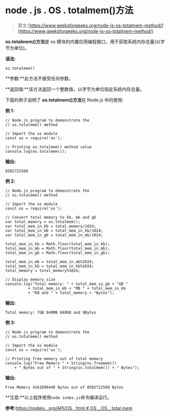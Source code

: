 # node . js . OS . totalmem()方法

> 原文:[https://www.geeksforgeeks.org/node-js-os-totalmem-method/](https://www.geeksforgeeks.org/node-js-os-totalmem-method/)

**os.totalmem()方法**是 os 模块的内置应用编程接口，用于获取系统内存总量(以字节为单位)。

**语法:**

```
os.totalmem()
```

**参数:**此方法不接受任何参数。

**返回值:**该方法返回一个整数值，以字节为单位指定系统内存总量。

下面的例子说明了 **os.totalmem()方法**在 Node.js 中的使用:

**例 1:**

```
// Node.js program to demonstrate the    
// os.totalmem() method 

// Import the os module
const os = require('os');

// Printing os.totalmem() method value
console.log(os.totalmem());
```

**输出:**

```
8502722560
```

**例 2:**

```
// Node.js program to demonstrate the    
// os.totalmem() method 

// Import the os module
const os = require('os');

// Convert total memory to kb, mb and gb
var total_memory = os.totalmem();
var total_mem_in_kb = total_memory/1024;
var total_mem_in_mb = total_mem_in_kb/1024;
var total_mem_in_gb = total_mem_in_mb/1024;

total_mem_in_kb = Math.floor(total_mem_in_kb);
total_mem_in_mb = Math.floor(total_mem_in_mb);
total_mem_in_gb = Math.floor(total_mem_in_gb);

total_mem_in_mb = total_mem_in_mb%1024;
total_mem_in_kb = total_mem_in_kb%1024;
total_memory = total_memory%1024;

// Display memory size
console.log("Total memory: " + total_mem_in_gb + "GB "
          + total_mem_in_mb + "MB " + total_mem_in_kb
          + "KB and " + total_memory + "Bytes");
```

**输出:**

```
Total memory: 7GB 940MB 848KB and 0Bytes

```

**例 3:**

```
// Node.js program to demonstrate the    
// os.totalmem() method 

// Import the os module
const os = require('os');

// Printing free memory out of total memory
console.log("Free Memory " + String(os.freemem())
    + " Bytes out of " + String(os.totalmem()) + " Bytes");
```

**输出:**

```
Free Memory 4161896448 Bytes out of 8502722560 Bytes

```

**注意:**以上程序使用`node index.js`命令编译运行。

**参考:**[https://nodejs . org/API/OS . html # OS _ OS _ total mem](https://nodejs.org/api/os.html#os_os_totalmem)